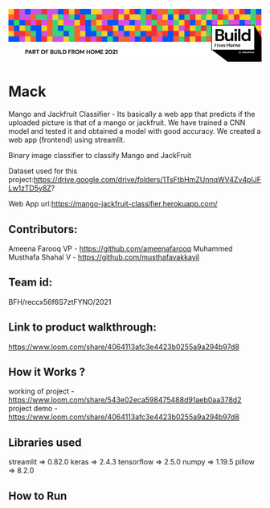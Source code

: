 ![](banner/Bfh.png)


# Mack
Mango and Jackfruit Classifier - Its basically a web app that predicts if the uploaded picture is that of a mango or jackfruit.
We have trained a CNN model and tested it and obtained a model with good accuracy. We created a web app (frontend) using streamlit.  

Binary image classifier to classify Mango and JackFruit

Dataset used for this project:https://drive.google.com/drive/folders/1TsFtbHmZUnnqWV4Zv4pIJFLw1zTD5y8Z?

Web App url:https://mango-jackfruit-classifier.herokuapp.com/


## Contributors:
Ameena Farooq VP - https://github.com/ameenafarooq
Muhammed Musthafa Shahal V - https://github.com/musthafavakkayil

## Team id:
BFH/reccx56f6S7ztFYNO/2021

## Link to product walkthrough:
https://www.loom.com/share/4064113afc3e4423b0255a9a294b97d8

## How it Works ?
working of project - https://www.loom.com/share/543e02eca598475488d91aeb0aa378d2
project demo - https://www.loom.com/share/4064113afc3e4423b0255a9a294b97d8

## Libraries used
streamlit => 0.82.0
keras => 2.4.3
tensorflow => 2.5.0
numpy => 1.19.5
pillow => 8.2.0

## How to Run






